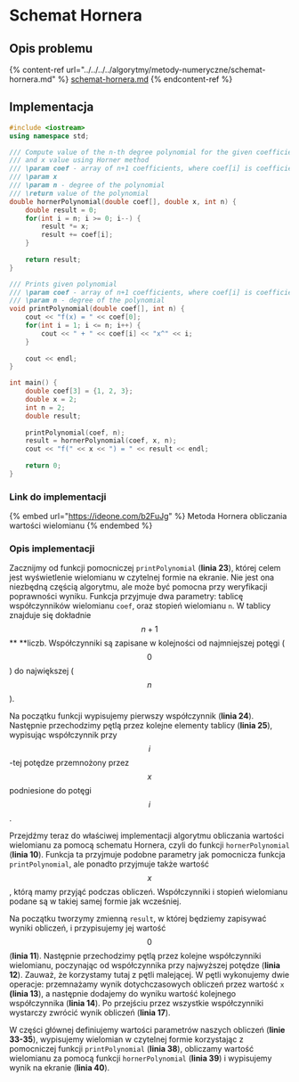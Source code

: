 # Schemat Hornera

## Opis problemu

{% content-ref url="../../../../algorytmy/metody-numeryczne/schemat-hornera.md" %}
[schemat-hornera.md](../../../../algorytmy/metody-numeryczne/schemat-hornera.md)
{% endcontent-ref %}

## Implementacja

```cpp
#include <iostream>
using namespace std;

/// Compute value of the n-th degree polynomial for the given coefficients 
/// and x value using Horner method
/// \param coef - array of n+1 coefficients, where coef[i] is coefficient for the x^i
/// \param x 
/// \param n - degree of the polynomial
/// \return value of the polynomial
double hornerPolynomial(double coef[], double x, int n) {
    double result = 0;
    for(int i = n; i >= 0; i--) {
        result *= x;
        result += coef[i];
    }
    
    return result;
}

/// Prints given polynomial
/// \param coef - array of n+1 coefficients, where coef[i] is coefficient for the x^i
/// \param n - degree of the polynomial
void printPolynomial(double coef[], int n) {
    cout << "f(x) = " << coef[0];
    for(int i = 1; i <= n; i++) {
        cout << " + " << coef[i] << "x^" << i; 
    }
    
    cout << endl;
}

int main() {
    double coef[3] = {1, 2, 3};
    double x = 2;
    int n = 2;
    double result;
    
    printPolynomial(coef, n);
    result = hornerPolynomial(coef, x, n);
    cout << "f(" << x << ") = " << result << endl;
    
    return 0;
}
```

### Link do implementacji

{% embed url="https://ideone.com/b2FuJg" %}
Metoda Hornera obliczania wartości wielomianu
{% endembed %}

### Opis implementacji

Zacznijmy od funkcji pomocniczej `printPolynomial` (**linia 23**), której celem jest wyświetlenie wielomianu w czytelnej formie na ekranie. Nie jest ona niezbędną częścią algorytmu, ale może być pomocna przy weryfikacji poprawności wyniku. Funkcja przyjmuje dwa parametry: tablicę współczynników wielomianu `coef`, oraz stopień wielomianu `n`. W tablicy znajduje się dokładnie $$n+1$$** **liczb. Współczynniki są zapisane w kolejności od najmniejszej potęgi ( $$0$$ ) do największej ( $$n$$ ).

Na początku funkcji wypisujemy pierwszy współczynnik (**linia 24**). Następnie przechodzimy pętlą przez kolejne elementy tablicy (**linia 25**), wypisując współczynnik przy $$i$$-tej potędze przemnożony przez $$x$$ podniesione do potęgi $$i$$ .  

Przejdźmy teraz do właściwej implementacji algorytmu obliczania wartości wielomianu za pomocą schematu Hornera, czyli do funkcji `hornerPolynomial` (**linia 10**). Funkcja ta przyjmuje podobne parametry jak pomocnicza funkcja `printPolynomial`, ale ponadto przyjmuje także wartość $$x$$, którą mamy przyjąć podczas obliczeń. Współczynniki i stopień wielomianu podane są w takiej samej formie jak wcześniej.

Na początku tworzymy zmienną `result`, w której będziemy zapisywać wyniki obliczeń, i przypisujemy jej wartość $$0$$ (**linia 11**). Następnie przechodzimy pętlą przez kolejne współczynniki wielomianu, poczynając od współczynnika przy najwyższej potędze (**linia 12**). Zauważ, że korzystamy tutaj z pętli malejącej. W pętli wykonujemy dwie operacje: przemnażamy wynik dotychczasowych obliczeń przez wartość `x` **(linia 13**), a następnie dodajemy do wyniku wartość kolejnego współczynnika (**linia 14**). Po przejściu przez wszystkie współczynniki wystarczy zwrócić wynik obliczeń (**linia 17**).

W części głównej definiujemy wartości parametrów naszych obliczeń (**linie 33-35**), wypisujemy wielomian w czytelnej formie korzystając z pomocniczej funkcji `printPolynomial` (**linia 38**), obliczamy wartość wielomianu za pomocą funkcji `hornerPolynomial` (**linia 39**) i wypisujemy wynik na ekranie (**linia 40**).
